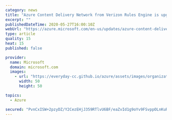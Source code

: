 ```yaml
---
category: news
title: "Azure Content Delivery Network from Verizon Rules Engine is upgrading to V4"
excerpt: ""
publishedDateTime: 2020-05-27T16:00:10Z
webUrl: "https://azure.microsoft.com/en-us/updates/azure-content-delivery-network-from-verizon-rules-engine-is-upgrading-to-v4/"
type: article
quality: 15
heat: 15
published: false

provider:
  name: Microsoft
  domain: microsoft.com
  images:
    - url: "https://everyday-cc.github.io/azure/assets/images/organizations/microsoft.com-50x50.jpg"
      width: 50
      height: 50

topics:
  - Azure

secured: "PvnCxISW+2pzyDZ/Y2CezEHjJ359RTlvU6BF/eaZvId1g9oYv9FSvppOLnKuReBjR/CP6gidehUzW8UQKVrg7tXBpEhcVrCMH5TIcmbv0FHXww00xrp+MlzQODz1c2+jok4qhVVkMzazDHaWtW7RH9qGzHOi1cEKUO/B+FKjN2U8Chx/C02grNtrbbZwPbJQ7UT9LIOH272WKHvTpLh4iBK19MxYrEXI/563LScQ8vhvtEyOgW8nXTaHtCm6YpA+OrVlz8JfeLmAWrim3/m9lNArRIGnnUjvSwApOz411ofLvSfCT4MnTrvQRkaeVofoR3fzdaJGRP9G0qht9IqvXw==;phZB0fjM8OQ7UQ4pxMTYng=="
---
```


